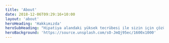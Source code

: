 ```yaml
---
title: 'About'
date: 2018-12-06T09:29:16+10:00
layout: 'about'
heroHeading: 'Hakkımızda'
heroSubHeading: "Hipatiya alandaki yüksek tecrübesi ile sizin için çözümler üretiyor"
heroBackground: 'https://source.unsplash.com/sO-JmQj95ec/1600x1000'
---
```



